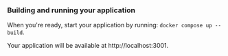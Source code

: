 ### Building and running your application

When you're ready, start your application by running:
`docker compose up --build`.

Your application will be available at http://localhost:3001.

